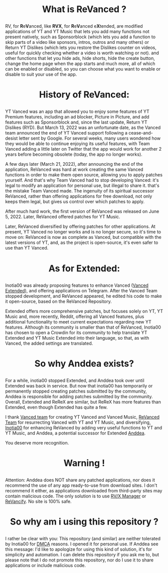 # <p align="center"> What is ReVanced ?

RV, for **R**e**V**anced, like **RVX**, for **R**e**V**anced e**X**tended, are modified applications of YT and YT Music  that lets you add many functions not present natively, such as Sponsorblock (which lets you add a function to skip parts of a video like sponsors, intros, outros and many others) or Return YT Dislikes (which lets you restore the Dislikes counter on videos, useful for quickly checking whether a video is worth watching or not). and other functions that let you hide ads, hide shorts, hide the create button, change the home page when the app starts and much more, all of which can be enabled or disabled, so you can choose what you want to enable or disable to suit your use of the app.

# <p align="center"> History of ReVanced:

YT Vanced was an app that allowed you to enjoy some features of YT Premium features, including an ad blocker, Picture in Picture, and add features such as Sponsorblock and, since the last update, Return YT Dislikes (RYD). But March 13, 2022 was an unfortunate date, as the Vanced team announced the end of YT Vanced support following a cease-and-desist letter sent by Google. For several weeks, many users wondered how they would be able to continue enjoying its useful features, with Team Vanced adding a little later on Twitter that the app would work for another 2 years before becoming obsolete (today, the app no longer works).

A few days later (March 21, 2022), after announcing the end of the application, ReVanced was hard at work creating the same Vanced functions in order to make them open source, allowing you to apply patches yourself. And that's why Team Vanced had to stop developing Vanced: it's legal to modify an application for personal use, but illegal to share it. that's the mistake Team Vanced made. The ingenuity of its spiritual successor ReVanced, rather than offering applications for free download, not only keeps them legal, but gives us control over which patches to apply.

After much hard work, the first version of ReVanced was released on June 5, 2022. Later, ReVanced offered patches for YT Music.

Later, ReVanced diversified by offering patches for other applications. At present, YT Vanced no longer works and is no longer secure, so it's time to move on: ReVanced is now as complete as Vanced, but compatible with the latest versions of YT, and, as the project is open-source, it's even safer to use than YT Vanced.

# <p align="center"> As for Extended:
Inotia00 was already proposing features to enhance Vanced ([Vanced Extended](https://t.me/vanced_mod_archive)), and offering applications on Telegram.
After the Vanced Team stopped development, and ReVanced appeared, he edited his code to make it open-source, based on the ReVanced Repository.

Extended offers more comprehensive patches, but focuses solely on YT, YT Music and, more recently, Reddit, offering all Vanced features, plus additional functionality to meet current expectations regarding new YT features. Although its community is smaller than that of ReVanced, Inotia00 has chosen to open a Crowdin for its community to help translate YT Extended and YT Music Extended into their language, so that, as with Vanced, the added settings are translated.

# <p align="center"> So why Anddea exists?
For a while, inotia00 stopped Extended, and Anddea took over until Extended was back in service. But now that inotia00 has temporarily or permanently stopped creating patches submitted by the community, Anddea is responsible for adding patches submitted by the community.
Overall, Extended and ReReX are similar, but ReReX has more features than Extended, even though Extended has quite a few.

I thank [Vanced team](https://github.com/TeamVanced) for creating YT Vanced and Vanced Music, [ReVanced Team](https://github.com/ReVanced) for resurrecting Vanced with YT and YT Music, and diversifying, [Inotia00](https://github.com/inotia00) for enhancing ReVanced by adding very useful functions to YT and YT Music, and Anddea, a potential successor for Extended [Anddea](https://github.com/anddea).

You deserve more recognition.

# <p align="center"> Warning !

Attention: Anddea does NOT share any patched applications, nor does it recommend the use of any app ready-to-use from download sites. I don't recommend it either, as applications downloaded from third-party sites may contain malicious code. The only solution is to use [RV/X Manager](https://github.com/Kevinr99089/Anddea.Builder/blob/main/install.md#for-installing-with-revanced-manager-please-follow-this-tutorial) or [ReVancify](https://github.com/Kevinr99089/Anddea.Builder/blob/main/install.md#for-installing-with-revancify-please-follow-this-tutorial). No site is 100% safe.

# <p align="center"> So why am i using this repository ?

I rather be clear with you: This repository (and similar)  are neither tolerated by Inotia00 for [DMCA](https://en.m.wikipedia.org/wiki/Digital_Millennium_Copyright_Act) reasons. I opened it for personal use. If Anddea see this message: I'd like to apologize for using this kind of solution, it's for simplicity and automation. I can delete this repository if you ask me to, but please note that I do not promote this repository, nor do I use it to share applications or include malicious code.
